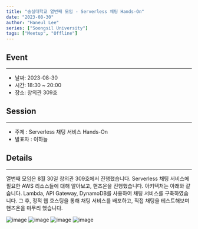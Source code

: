 ```yaml
---
title: "숭실대학교 열번째 모임 - Serverless 채팅 Hands-On"
date: "2023-08-30"
author: "Haneul Lee"
series: ["Soongsil University"]
tags: ["Meetup", "Offline"]
---
```


## Event

---

- 날짜: 2023-08-30
- 시간: 18:30 ~ 20:00
- 장소: 창의관 309호

## Session

---

- 주제 : Serverless 채팅 서비스 Hands-On
- 발표자 : 이하늘

## Details

---

열번째 모임은 8월 30일 창의관 309호에서 진행했습니다. Serverless 채팅 서비스에 필요한 AWS 리소스들에 대해 알아보고, 핸즈온을 진행했습니다. 아키텍처는 아래와 같습니다. Lambda, API Gateway, DynamoDB를 사용하여 채팅 서비스를 구축하였습니다. 그 후, 정적 웹 호스팅을 통해 채팅 서비스를 배포하고, 직접 채팅을 테스트해보며 핸즈온을 마무리 했습니다. 

![image](https://github.com/aws-cloud-clubs/aws-cloud-clubs.github.io/assets/50009240/7a539fa8-7219-42a8-befe-93d275f21972)
![image](https://github.com/aws-cloud-clubs/aws-cloud-clubs.github.io/assets/50009240/22825262-12ca-4555-84dc-8f53584caeec)
![image](https://github.com/aws-cloud-clubs/aws-cloud-clubs.github.io/assets/50009240/9db16dec-8128-4efc-a6c7-d83150e0daa9)
![image](https://github.com/aws-cloud-clubs/aws-cloud-clubs.github.io/assets/50009240/f2380e18-f9ce-48a1-aac4-e5e95026ce30)
